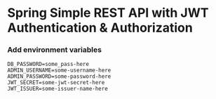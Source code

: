 # Spring Simple REST API with JWT Authentication & Authorization

### Add environment variables

```
DB_PASSWORD=some_pass-here
ADMIN_USERNAME=some-username-here
ADMIN_PASSWORD=some-password-here
JWT_SECRET=some-jwt-secret-here
JWT_ISSUER=some-issuer-name-here
```
